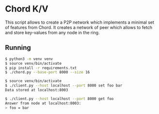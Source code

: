 # Chord K/V

This script allows to create a P2P network which implements a minimal set of
features from Chord. It creates a network of peer which allows to fetch and
store key-values from any node in the ring.

## Running

```bash
$ python3 -m venv venv
$ source venv/bin/activate
$ pip install -r requirements.txt
$ ./chord.py --base-port 8000 --size 16
```

```bash
$ source venv/bin/activate
$ ./client.py --host localhost --port 8000 set foo bar
Data stored at localhost:8003

$ ./client.py --host localhost --port 8000 get foo
Answer from node at localhost:8003:
> foo = bar
```
